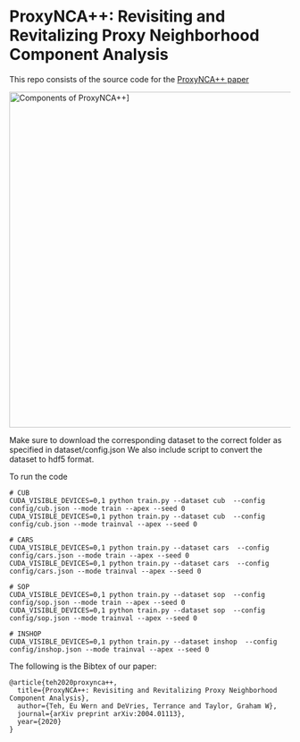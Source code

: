 
ProxyNCA++: Revisiting and Revitalizing Proxy Neighborhood Component Analysis
==============================================================================
This repo consists of the source code for the [ProxyNCA++ paper](https://arxiv.org/abs/2004.01113)

<img src="https://i.imgur.com/gCc3EmZ.png" title='Components of ProxyNCA++]' width="600">

Make sure to download the corresponding dataset to the correct folder as specified in dataset/config.json
We also include script to convert the dataset to hdf5 format.

To run the code
```
# CUB
CUDA_VISIBLE_DEVICES=0,1 python train.py --dataset cub  --config config/cub.json --mode train --apex --seed 0
CUDA_VISIBLE_DEVICES=0,1 python train.py --dataset cub  --config config/cub.json --mode trainval --apex --seed 0

# CARS
CUDA_VISIBLE_DEVICES=0,1 python train.py --dataset cars  --config config/cars.json --mode train --apex --seed 0
CUDA_VISIBLE_DEVICES=0,1 python train.py --dataset cars  --config config/cars.json --mode trainval --apex --seed 0

# SOP
CUDA_VISIBLE_DEVICES=0,1 python train.py --dataset sop  --config config/sop.json --mode train --apex --seed 0
CUDA_VISIBLE_DEVICES=0,1 python train.py --dataset sop  --config config/sop.json --mode trainval --apex --seed 0

# INSHOP
CUDA_VISIBLE_DEVICES=0,1 python train.py --dataset inshop  --config config/inshop.json --mode trainval --apex --seed 0

```

The following is the Bibtex of our paper:
```
@article{teh2020proxynca++,
  title={ProxyNCA++: Revisiting and Revitalizing Proxy Neighborhood Component Analysis},
  author={Teh, Eu Wern and DeVries, Terrance and Taylor, Graham W},
  journal={arXiv preprint arXiv:2004.01113},
  year={2020}
}
```

